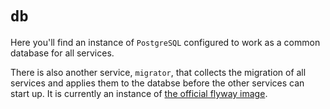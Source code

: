 # `db`

Here you'll find an instance of `PostgreSQL` configured to work as a common
database for all services.

There is also another service, `migrator`, that collects the migration of all
services and applies them to the databse before the other services can start up.
It is currently an instance of [the official flyway
image](https://hub.docker.com/r/flyway/flyway).